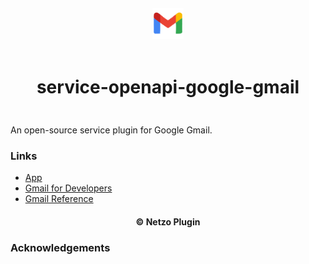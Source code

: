 <div align="center">
  <a href="https://netzo.io" target="_blank" >
    <img height="50" src="https://raw.githubusercontent.com/netzoio/netzo/main/plugins/services/service-openapi-google-gmail/src/assets/icon.png" style="margin: 12px 0px" />
  </a>

  <h1 style="padding: 6px 0px 24px 0px">service-openapi-google-gmail</h1>
</div>

An open-source service plugin for Google Gmail.

### Links

- [App](https://app.netzo.io)
- [Gmail for Developers](https://developers.google.com/gmail/api)
- [Gmail Reference](https://developers.google.com/gmail/api/reference/rest)

<div align="center">
  <h4>© Netzo Plugin</h4>
</div>

### Acknowledgements

